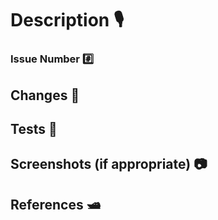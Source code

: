 # Description 🎙️

### Issue Number #️⃣

## Changes 🧳

## Tests 🚣

## Screenshots (if appropriate) 📷

## References 🛥️
